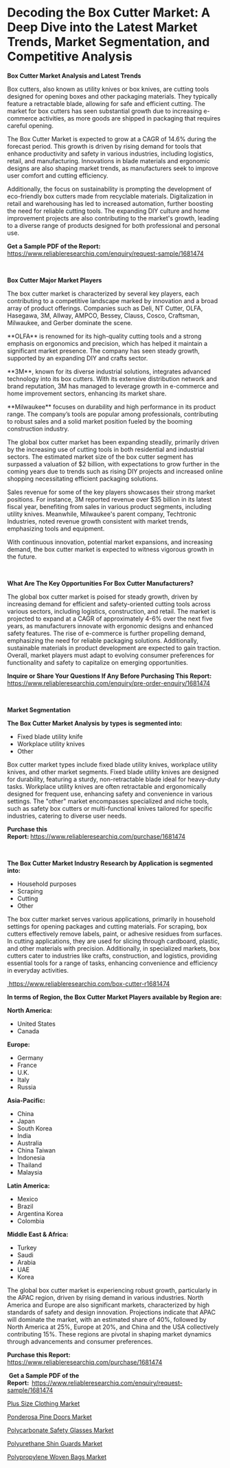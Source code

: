 <p><h1>Decoding the Box Cutter Market: A Deep Dive into the Latest Market Trends, Market Segmentation, and Competitive Analysis</h1></p><p><strong>Box Cutter Market Analysis and Latest Trends</strong></p>
<p><p>Box cutters, also known as utility knives or box knives, are cutting tools designed for opening boxes and other packaging materials. They typically feature a retractable blade, allowing for safe and efficient cutting. The market for box cutters has seen substantial growth due to increasing e-commerce activities, as more goods are shipped in packaging that requires careful opening.</p><p>The Box Cutter Market is expected to grow at a CAGR of 14.6% during the forecast period. This growth is driven by rising demand for tools that enhance productivity and safety in various industries, including logistics, retail, and manufacturing. Innovations in blade materials and ergonomic designs are also shaping market trends, as manufacturers seek to improve user comfort and cutting efficiency.</p><p>Additionally, the focus on sustainability is prompting the development of eco-friendly box cutters made from recyclable materials. Digitalization in retail and warehousing has led to increased automation, further boosting the need for reliable cutting tools. The expanding DIY culture and home improvement projects are also contributing to the market's growth, leading to a diverse range of products designed for both professional and personal use.</p></p>
<p><strong>Get a Sample PDF of the Report:&nbsp;</strong> <a href="https://www.reliableresearchiq.com/enquiry/request-sample/1681474?utm_campaign=1876&utm_medium=2&utm_source=Github&utm_content=ia&utm_term=11122024&utm_id=box-cutter">https://www.reliableresearchiq.com/enquiry/request-sample/1681474</a></p>
<p>&nbsp;</p>
<p><strong>Box Cutter Major Market Players</strong></p>
<p><p>The box cutter market is characterized by several key players, each contributing to a competitive landscape marked by innovation and a broad array of product offerings. Companies such as Deli, NT Cutter, OLFA, Hasegawa, 3M, Allway, AMPCO, Bessey, Clauss, Cosco, Craftsman, Milwaukee, and Gerber dominate the scene.</p><p>**OLFA** is renowned for its high-quality cutting tools and a strong emphasis on ergonomics and precision, which has helped it maintain a significant market presence. The company has seen steady growth, supported by an expanding DIY and crafts sector. </p><p>**3M**, known for its diverse industrial solutions, integrates advanced technology into its box cutters. With its extensive distribution network and brand reputation, 3M has managed to leverage growth in e-commerce and home improvement sectors, enhancing its market share.</p><p>**Milwaukee** focuses on durability and high performance in its product range. The company’s tools are popular among professionals, contributing to robust sales and a solid market position fueled by the booming construction industry.</p><p>The global box cutter market has been expanding steadily, primarily driven by the increasing use of cutting tools in both residential and industrial sectors. The estimated market size of the box cutter segment has surpassed a valuation of $2 billion, with expectations to grow further in the coming years due to trends such as rising DIY projects and increased online shopping necessitating efficient packaging solutions.</p><p>Sales revenue for some of the key players showcases their strong market positions. For instance, 3M reported revenue over $35 billion in its latest fiscal year, benefiting from sales in various product segments, including utility knives. Meanwhile, Milwaukee's parent company, Techtronic Industries, noted revenue growth consistent with market trends, emphasizing tools and equipment.</p><p>With continuous innovation, potential market expansions, and increasing demand, the box cutter market is expected to witness vigorous growth in the future.</p></p>
<p>&nbsp;</p>
<p><strong>What Are The Key Opportunities For Box Cutter Manufacturers?</strong></p>
<p><p>The global box cutter market is poised for steady growth, driven by increasing demand for efficient and safety-oriented cutting tools across various sectors, including logistics, construction, and retail. The market is projected to expand at a CAGR of approximately 4-6% over the next five years, as manufacturers innovate with ergonomic designs and enhanced safety features. The rise of e-commerce is further propelling demand, emphasizing the need for reliable packaging solutions. Additionally, sustainable materials in product development are expected to gain traction. Overall, market players must adapt to evolving consumer preferences for functionality and safety to capitalize on emerging opportunities.</p></p>
<p><strong>Inquire or Share Your Questions If Any Before Purchasing This Report:</strong> <a href="https://www.reliableresearchiq.com/enquiry/pre-order-enquiry/1681474?utm_campaign=1876&utm_medium=2&utm_source=Github&utm_content=ia&utm_term=11122024&utm_id=box-cutter">https://www.reliableresearchiq.com/enquiry/pre-order-enquiry/1681474</a></p>
<p>&nbsp;</p>
<p><strong>Market Segmentation</strong></p>
<p><strong>The Box Cutter Market Analysis by types is segmented into:</strong></p>
<p><ul><li>Fixed blade utility knife</li><li>Workplace utility knives</li><li>Other</li></ul></p>
<p><p>Box cutter market types include fixed blade utility knives, workplace utility knives, and other market segments. Fixed blade utility knives are designed for durability, featuring a sturdy, non-retractable blade ideal for heavy-duty tasks. Workplace utility knives are often retractable and ergonomically designed for frequent use, enhancing safety and convenience in various settings. The "other" market encompasses specialized and niche tools, such as safety box cutters or multi-functional knives tailored for specific industries, catering to diverse user needs.</p></p>
<p><strong>Purchase this Report:&nbsp;</strong><a href="https://www.reliableresearchiq.com/purchase/1681474?utm_campaign=1876&utm_medium=2&utm_source=Github&utm_content=ia&utm_term=11122024&utm_id=box-cutter">https://www.reliableresearchiq.com/purchase/1681474</a></p>
<p>&nbsp;</p>
<p><strong>The Box Cutter Market Industry Research by Application is segmented into:</strong></p>
<p><ul><li>Household purposes</li><li>Scraping</li><li>Cutting</li><li>Other</li></ul></p>
<p><p>The box cutter market serves various applications, primarily in household settings for opening packages and cutting materials. For scraping, box cutters effectively remove labels, paint, or adhesive residues from surfaces. In cutting applications, they are used for slicing through cardboard, plastic, and other materials with precision. Additionally, in specialized markets, box cutters cater to industries like crafts, construction, and logistics, providing essential tools for a range of tasks, enhancing convenience and efficiency in everyday activities.</p></p>
<p><a href="https://www.reliableresearchiq.com/box-cutter-r1681474?utm_campaign=1876&utm_medium=2&utm_source=Github&utm_content=ia&utm_term=11122024&utm_id=box-cutter">&nbsp;https://www.reliableresearchiq.com/box-cutter-r1681474</a></p>
<p><strong>In terms of Region, the Box Cutter Market Players available by Region are:</strong></p>
<p>
    <p> <strong> North America: </strong>
        <ul>
            <li>United States</li>
            <li>Canada</li>
        </ul>
        </p> 
    <p> <strong> Europe: </strong>
        <ul>
            <li>Germany</li>
            <li>France</li>
            <li>U.K.</li>
            <li>Italy</li>
            <li>Russia</li>
        </ul>
        </p> 
    <p> <strong> Asia-Pacific: </strong>
        <ul>
            <li>China</li>
            <li>Japan</li>
            <li>South Korea</li>
            <li>India</li>
            <li>Australia</li>
            <li>China Taiwan</li>
            <li>Indonesia</li>
            <li>Thailand</li>
            <li>Malaysia</li>
        </ul>
        </p> 
    <p> <strong> Latin America: </strong>
        <ul>
            <li>Mexico</li>
            <li>Brazil</li>
            <li>Argentina Korea</li>
            <li>Colombia</li>
        </ul>
        </p> 
    <p> <strong> Middle East & Africa: </strong>
        <ul>
            <li>Turkey</li>
            <li>Saudi</li>
            <li>Arabia</li>
            <li>UAE</li>
            <li>Korea</li>
        </ul>
    </p>
    </p>
<p><p>The global box cutter market is experiencing robust growth, particularly in the APAC region, driven by rising demand in various industries. North America and Europe are also significant markets, characterized by high standards of safety and design innovation. Projections indicate that APAC will dominate the market, with an estimated share of 40%, followed by North America at 25%, Europe at 20%, and China and the USA collectively contributing 15%. These regions are pivotal in shaping market dynamics through advancements and consumer preferences.</p></p>
<p><strong>Purchase this Report: </strong><a href="https://www.reliableresearchiq.com/purchase/1681474?utm_campaign=1876&utm_medium=2&utm_source=Github&utm_content=ia&utm_term=11122024&utm_id=box-cutter">https://www.reliableresearchiq.com/purchase/1681474</a></p>
<p>&nbsp;<strong>Get a Sample PDF of the Report:&nbsp;&nbsp;</strong><a href="https://www.reliableresearchiq.com/enquiry/request-sample/1681474?utm_campaign=1876&utm_medium=2&utm_source=Github&utm_content=ia&utm_term=11122024&utm_id=box-cutter">https://www.reliableresearchiq.com/enquiry/request-sample/1681474</a></p>
<p><strong></strong></p>
<p><p><a href="https://www.linkedin.com/pulse/informative-market-analysis-plus-size-clothing-estimated-mhlse?utm_campaign=1876&utm_medium=2&utm_source=Github&utm_content=ia&utm_term=11122024&utm_id=box-cutter">Plus Size Clothing Market</a></p><p><a href="https://www.linkedin.com/pulse/projected-growth-ponderosa-pine-doors-market-65-cagr-from-5mjxf?utm_campaign=1876&utm_medium=2&utm_source=Github&utm_content=ia&utm_term=11122024&utm_id=box-cutter">Ponderosa Pine Doors Market</a></p><p><a href="https://www.linkedin.com/pulse/global-polycarbonate-safety-glasses-market-study-2024-2031-tvosf?utm_campaign=1876&utm_medium=2&utm_source=Github&utm_content=ia&utm_term=11122024&utm_id=box-cutter">Polycarbonate Safety Glasses Market</a></p><p><a href="https://www.linkedin.com/pulse/polyurethane-shin-guards-market-global-insights-sales-trends-hxq7f?utm_campaign=1876&utm_medium=2&utm_source=Github&utm_content=ia&utm_term=11122024&utm_id=box-cutter">Polyurethane Shin Guards Market</a></p><p><a href="https://www.linkedin.com/pulse/polypropylene-woven-bags-market-insight-financial-status-erhnf?utm_campaign=1876&utm_medium=2&utm_source=Github&utm_content=ia&utm_term=11122024&utm_id=box-cutter">Polypropylene Woven Bags Market</a></p></p>